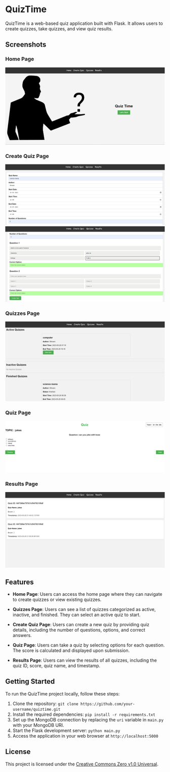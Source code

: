 # QuizTime

QuizTime is a web-based quiz application built with Flask. It allows users to create quizzes, take quizzes, and view quiz results.

## Screenshots

### Home Page
![Home Page](screenshots/home.png)


### Create Quiz Page
![Create Quiz Page](screenshots/create1.png)
![Create Quiz Page](screenshots/create2.png)

### Quizzes Page
![Quizzes Page](screenshots/quizzes.png)

### Quiz Page
![Quiz Page](screenshots/quiz.png)

### Results Page
![Results Page](screenshots/results.png)

## Features

- **Home Page**: Users can access the home page where they can navigate to create quizzes or view existing quizzes.

- **Quizzes Page**: Users can see a list of quizzes categorized as active, inactive, and finished. They can select an active quiz to start.

- **Create Quiz Page**: Users can create a new quiz by providing quiz details, including the number of questions, options, and correct answers.

- **Quiz Page**: Users can take a quiz by selecting options for each question. The score is calculated and displayed upon submission.

- **Results Page**: Users can view the results of all quizzes, including the quiz ID, score, quiz name, and timestamp.

## Getting Started

To run the QuizTime project locally, follow these steps:

1. Clone the repository: `git clone https://github.com/your-username/quiztime.git`
2. Install the required dependencies: `pip install -r requirements.txt`
3. Set up the MongoDB connection by replacing the `uri` variable in `main.py` with your MongoDB URI.
4. Start the Flask development server: `python main.py`
5. Access the application in your web browser at `http://localhost:5000`

## License

This project is licensed under the [Creative Commons Zero v1.0 Universal](LICENSE).
